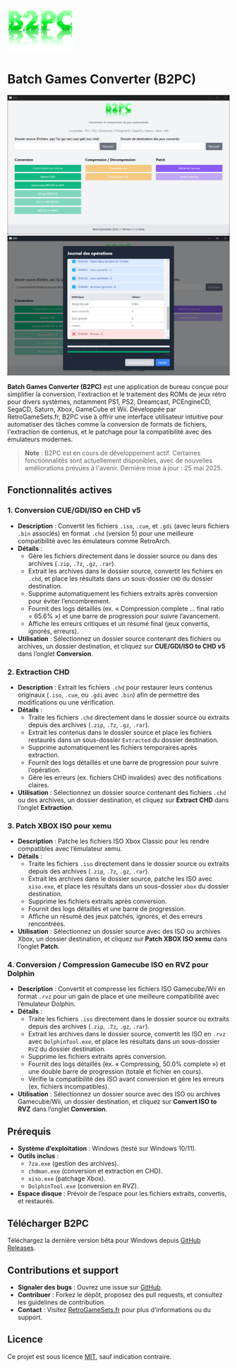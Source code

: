 ![Logo B2PC](ressources/images/logo.png)
# Batch Games Converter (B2PC)

![Screenshot](https://github.com/RetroGameSets/B2PC/blob/main/B2PC%20Home%20screen.png)
![Screenshot](https://github.com/RetroGameSets/B2PC/blob/main/B2PC%20Log%20screen.png)

**Batch Games Converter (B2PC)** est une application de bureau conçue pour simplifier la conversion, l'extraction et le traitement des ROMs de jeux rétro pour divers systèmes, notamment PS1, PS2, Dreamcast, PCEngineCD, SegaCD, Saturn, Xbox, GameCube et Wii. Développée par RetroGameSets.fr, B2PC vise à offrir une interface utilisateur intuitive pour automatiser des tâches comme la conversion de formats de fichiers, l'extraction de contenus, et le patchage pour la compatibilité avec des émulateurs modernes.

> **Note** : B2PC est en cours de développement actif. Certaines fonctionnalités sont actuellement disponibles, avec de nouvelles améliorations prévues à l'avenir. Dernière mise à jour : 25 mai 2025.

## Fonctionnalités actives

### 1. Conversion CUE/GDI/ISO en CHD v5
- **Description** : Convertit les fichiers `.iso`, `.cue`, et `.gdi` (avec leurs fichiers `.bin` associés) en format `.chd` (version 5) pour une meilleure compatibilité avec les émulateurs comme RetroArch.
- **Détails** :
  - Gère les fichiers directement dans le dossier source ou dans des archives (`.zip`, `.7z`, `.gz`, `.rar`).
  - Extrait les archives dans le dossier source, convertit les fichiers en `.chd`, et place les résultats dans un sous-dossier `CHD` du dossier destination.
  - Supprime automatiquement les fichiers extraits après conversion pour éviter l’encombrement.
  - Fournit des logs détaillés (ex. « Compression complete ... final ratio = 65.6% ») et une barre de progression pour suivre l’avancement.
  - Affiche les erreurs critiques et un résumé final (jeux convertis, ignorés, erreurs).
- **Utilisation** : Sélectionnez un dossier source contenant des fichiers ou archives, un dossier destination, et cliquez sur **CUE/GDI/ISO to CHD v5** dans l’onglet **Conversion**.

### 2. Extraction CHD
- **Description** : Extrait les fichiers `.chd` pour restaurer leurs contenus originaux (`.iso`, `.cue`, ou `.gdi` avec `.bin`) afin de permettre des modifications ou une vérification.
- **Détails** :
  - Traite les fichiers `.chd` directement dans le dossier source ou extraits depuis des archives (`.zip`, `.7z`, `.gz`, `.rar`).
  - Extrait les contenus dans le dossier source et place les fichiers restaurés dans un sous-dossier `Extracted` du dossier destination.
  - Supprime automatiquement les fichiers temporaires après extraction.
  - Fournit des logs détaillés et une barre de progression pour suivre l’opération.
  - Gère les erreurs (ex. fichiers CHD invalides) avec des notifications claires.
- **Utilisation** : Sélectionnez un dossier source contenant des fichiers `.chd` ou des archives, un dossier destination, et cliquez sur **Extract CHD** dans l’onglet **Extraction**.

### 3. Patch XBOX ISO pour xemu
- **Description** : Patche les fichiers ISO Xbox Classic pour les rendre compatibles avec l’émulateur xemu.
- **Détails** :
  - Traite les fichiers `.iso` directement dans le dossier source ou extraits depuis des archives (`.zip`, `.7z`, `.gz`, `.rar`).
  - Extrait les archives dans le dossier source, patche les ISO avec `xiso.exe`, et place les résultats dans un sous-dossier `xbox` du dossier destination.
  - Supprime les fichiers extraits après conversion.
  - Fournit des logs détaillés et une barre de progression.
  - Affiche un résumé des jeux patchés, ignorés, et des erreurs rencontrées.
- **Utilisation** : Sélectionnez un dossier source avec des ISO ou archives Xbox, un dossier destination, et cliquez sur **Patch XBOX ISO xemu** dans l’onglet **Patch**.

### 4. Conversion / Compression Gamecube ISO en RVZ pour Dolphin
- **Description** : Convertit et compresse les fichiers ISO Gamecube/Wii en format `.rvz` pour un gain de place et une meilleure compatibilité avec l’émulateur Dolphin.
- **Détails** :
  - Traite les fichiers `.iso` directement dans le dossier source ou extraits depuis des archives (`.zip`, `.7z`, `.gz`, `.rar`).
  - Extrait les archives dans le dossier source, convertit les ISO en `.rvz` avec `DolphinTool.exe`, et place les résultats dans un sous-dossier `RVZ` du dossier destination.
  - Supprime les fichiers extraits après conversion.
  - Fournit des logs détaillés (ex. « Compressing, 50.0% complete ») et une double barre de progression (totale et fichier en cours).
  - Vérifie la compatibilité des ISO avant conversion et gère les erreurs (ex. fichiers incompatibles).
- **Utilisation** : Sélectionnez un dossier source avec des ISO ou archives Gamecube/Wii, un dossier destination, et cliquez sur **Convert ISO to RVZ** dans l’onglet **Conversion**.

## Prérequis

- **Système d’exploitation** : Windows (testé sur Windows 10/11).
- **Outils inclus** :
  - `7za.exe` (gestion des archives).
  - `chdman.exe` (conversion et extraction en CHD).
  - `xiso.exe` (patchage Xbox).
  - `DolphinTool.exe` (conversion en RVZ).
- **Espace disque** : Prévoir de l’espace pour les fichiers extraits, convertis, et restaurés.

## Télécharger B2PC
Téléchargez la dernière version bêta pour Windows depuis [GitHub Releases](https://github.com/RetroGameSets/B2PC/releases).

## Contributions et support
- **Signaler des bugs** : Ouvrez une issue sur [GitHub](https://github.com/RetroGameSets/B2PC/issues).
- **Contribuer** : Forkez le dépôt, proposez des pull requests, et consultez les guidelines de contribution.
- **Contact** : Visitez [RetroGameSets.fr](https://retrogamesets.fr) pour plus d’informations ou du support.

## Licence
Ce projet est sous licence [MIT](LICENSE), sauf indication contraire.